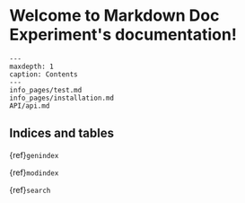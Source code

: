# Welcome to Markdown Doc Experiment's documentation!

```{toctree}
---
maxdepth: 1
caption: Contents
---
info_pages/test.md
info_pages/installation.md
API/api.md

```

## Indices and tables

{ref}`genindex`

{ref}`modindex`

{ref}`search`